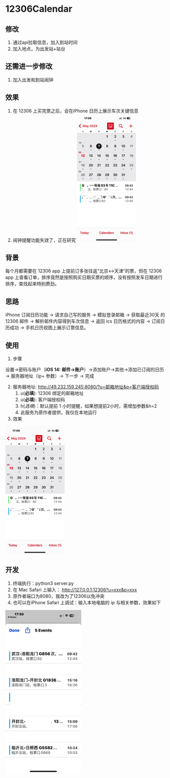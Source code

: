 # 12306Calendar

## 修改
1. 通过api拉取信息，加入到站时间
2. 加入地点，为出发站+站台

## 还需进一步修改
1. 加入出发和到站闹钟

## 效果

1. 在 12306 上买完票之后，会在iPhone 日历上展示车次关键信息
2. 闹钟提醒功能失效了，正在研究
    <img src="./img/online.png" alt="231604301333_.pic_hd" style="zoom:50%;"/>

## 背景

每个月都需要在 12306 app 上提前订多张往返“北京<->天津”的票，但在 12306 app 上查看订单，排序竟然是按照购买日期买票的顺序，没有按照发车日期进行排序，查找起来特别费劲。

## 思路

iPhone 订阅日历功能 -> 请求自己写的服务 -> 模拟登录邮箱 -> 获取最近30天 的 12306 邮件 -> 解析邮件内容得到车次信息 -> 返回 ics 日历格式的内容 -> 订阅日历成功 -> 手机日历视图上展示订票信息。

## 使用

1. 步骤

设置->密码与账户（**iOS 14: 邮件->账户**）->添加账户->其他->添加已订阅的日历 -> 服务器地址（ip+ 参数）-> 下一步 -> 完成

2. 服务器地址: http://49.232.159.245:8080/?u=邮箱地址&p=客户端授权码
   1. u(**必填**): 12306 绑定的邮箱地址
   2. u(**必填**): 客户端授权码
   3. h(*选填*)：默认提前 1 小时提醒，如果想提前2小时，需增加参数&h=2
   4. 此服务为原作者提供，我仅在本地运行
3. 效果

<img src="./img/online.png" alt="231604301333_.pic_hd" style="zoom:50%;"/>

## 开发

1. 终端执行：python3 server.py
2. 在 Mac Safari 上输入： http://127.0.0.1:12306?u=xxx&p=xxx
3. 原作者端口为8080，我改为了12306以免冲突
4. 也可以在iPhone Safari 上调试：输入本地电脑的 ip 与相关参数，效果如下

<img src="./img/dev.png" alt="231604301333_.pic_hd" style="zoom:50%;"/>
